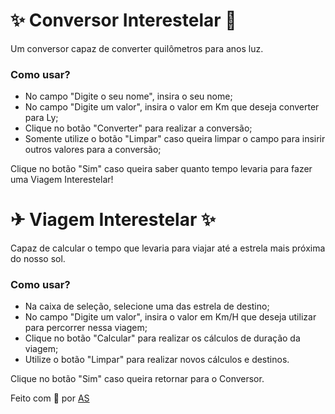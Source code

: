 # ✨ Conversor Interestelar 💫
Um conversor capaz de converter quilômetros para anos luz.
### Como usar?
- No campo "Digite o seu nome", insira o seu nome;
- No campo "Digite um valor", insira o valor em Km que deseja converter para Ly;
- Clique no botão "Converter" para realizar a conversão;
- Somente utilize o botão "Limpar" caso queira limpar o campo para insirir outros valores para a conversão;

Clique no botão "Sim" caso queira saber quanto tempo levaria para fazer uma Viagem Interestelar!

# ✈ Viagem Interestelar ✨
Capaz de calcular o tempo que levaria para viajar até a estrela mais próxima do nosso sol.
### Como usar?
- Na caixa de seleção, selecione uma das estrela de destino;
- No campo "Digite um valor", insira o valor em Km/H que deseja utilizar para percorrer nessa viagem;
- Clique no botão "Calcular" para realizar os cálculos de duração da viagem;
- Utilize o botão "Limpar" para realizar novos cálculos e destinos.

Clique no botão "Sim" caso queira retornar para o Conversor.

Feito com 💜 por [AS](https://www.linkedin.com/in/amandaa-souza/)
